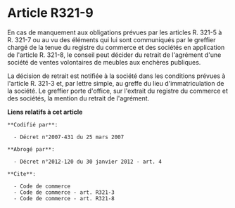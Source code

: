 # Article R321-9

En cas de manquement aux obligations prévues par les articles R. 321-5 à R. 321-7 ou au vu des éléments qui lui sont
communiqués par le greffier chargé de la tenue du registre du commerce et des sociétés en application de l'article R. 321-8,
le conseil peut décider du retrait de l'agrément d'une société de ventes volontaires de meubles aux enchères publiques.

La décision de retrait est notifiée à la société dans les conditions prévues à l'article R. 321-3 et, par lettre simple, au
greffe du lieu d'immatriculation de la société. Le greffier porte d'office, sur l'extrait du registre du commerce et des
sociétés, la mention du retrait de l'agrément.

**Liens relatifs à cet article**

	**Codifié par**:

	  - Décret n°2007-431 du 25 mars 2007

	**Abrogé par**:

	  - Décret n°2012-120 du 30 janvier 2012 - art. 4

	**Cite**:

	  - Code de commerce
	  - Code de commerce - art. R321-3
	  - Code de commerce - art. R321-8
